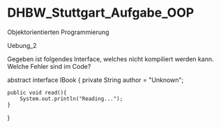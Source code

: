 # DHBW_Stuttgart_Aufgabe_OOP
Objektorientierten Programmierung

Uebung_2

Gegeben ist folgendes Interface, welches nicht kompiliert werden kann. Welche
Fehler sind im Code?

abstract interface IBook {
    private String author = "Unknown";

    public void read(){
        System.out.println("Reading...");
    }
}




